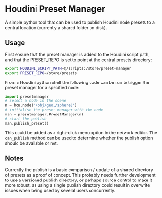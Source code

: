 # Houdini Preset Manager
A simple python tool that can be used to publish Houdini node presets to a central location (currently a shared folder on disk).
## Usage
First ensure that the preset manager is added to the Houdini script path, and that the PRESET_REPO is set to point at the central presets directory:
```bash
export HOUDINI_SCRIPT_PATH=@/scripts:/store/preset-manager
export PRESET_REPO=/store/presets
```
From a Houdini python shell the following code can be run to trigger the preset manager for a specified node:
```python
import presetmanager
# select a node in the scene
n = hou.node('/obj/geo1/sphere1')
# initialise the preset manager with the node
man = presetmanager.PresetManager(n)
# start the publish
man.publish_preset()
```
This could be added as a right-click menu option in the network editior. The ```can_publish``` method can be used to determine whether the publish option should be available or not.

## Notes
Currently the publish is a basic comparison / update of a shared directory of presets as a proof of concept. This probably needs further development to use a versioned publish directory, or perhaps source control to make it more robust, as using a single publish directory could result in overwrite issues when being used by several users concurrently.
